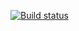[![Build status](https://ci.appveyor.com/api/projects/status/rcpkna66rh88auy5?svg=true)](https://ci.appveyor.com/project/OAOblat/homework-2-4-bdd)